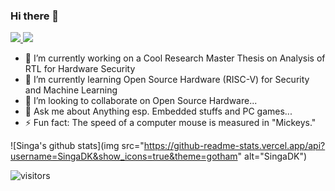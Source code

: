 ### Hi there 👋

<a href="https://www.linkedin.com/in/singaravelan-neelakandan-8b8104121/">
 <img src="https://img.shields.io/badge/LinkedIn-%230077B5.svg?style=flat&logo=Linkedin&logoColor=white"/>
</a>

<a href="https://singadk.github.io/portfolio/">
 <img src="https://img.shields.io/badge/-Portfolio-%230077?style=flat&logo=firefox&logoColor=white"/></a>

- 🔭 I’m currently working on a Cool Research Master Thesis on Analysis of RTL for Hardware Security 
- 🌱 I’m currently learning Open Source Hardware (RISC-V) for Security and Machine Learning
- 👯 I’m looking to collaborate on Open Source Hardware...
- 💬 Ask me about Anything esp. Embedded stuffs and PC games...
- ⚡ Fun fact: The speed of a computer mouse is measured in "Mickeys."

![Singa's github stats](img src="https://github-readme-stats.vercel.app/api?username=SingaDK&show_icons=true&theme=gotham" alt="SingaDK")

![visitors](https://visitor-badge.laobi.icu/badge?page_id=SingaDK.SingaDK)
